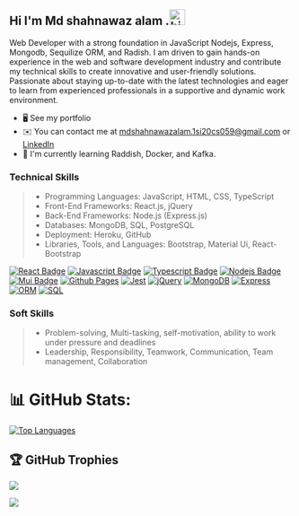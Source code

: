 ## Hi I'm Md shahnawaz alam .<img src="https://user-images.githubusercontent.com/1303154/88677602-1635ba80-d120-11ea-84d8-d263ba5fc3c0.gif" width="28px" height="28px" alt="hi">
Web Developer with a strong foundation in JavaScript Nodejs, Express, Mongodb, Sequilize ORM, and Radish. I am driven to gain hands-on experience in the web and software development industry and contribute my technical skills to create innovative and user-friendly solutions. Passionate about staying up-to-date with the latest technologies and eager to learn from experienced professionals in a supportive and dynamic work environment.



- 🖥️  See my portfolio 
- ✉️  You can contact me at mdshahnawazalam.1si20cs059@gmail.com or [LinkedIn](https://www.linkedin.com/in/shahnawaz-alam-193b5a227/)
- 🧠  I'm currently learning Raddish, Docker, and Kafka.

### Technical Skills
> - Programming Languages: JavaScript, HTML, CSS, TypeScript
> - Front-End Frameworks: React.js, jQuery
> - Back-End Frameworks: Node.js (Express.js)
> - Databases:  MongoDB, SQL, PostgreSQL
> - Deployment: Heroku, GitHub
> - Libraries, Tools, and Languages: Bootstrap, Material Ui, React-Bootstrap


<!-- TODO: Make technologies links take you to repositories -->

[![React Badge](https://img.shields.io/badge/-React-61DBFB?style=for-the-badge&labelColor=black&logo=react&logoColor=61DBFB)](#)
[![Javascript Badge](https://img.shields.io/badge/-Javascript-F0DB4F?style=for-the-badge&labelColor=black&logo=javascript&logoColor=F0DB4F)](#)
[![Typescript Badge](https://img.shields.io/badge/-Typescript-007acc?style=for-the-badge&labelColor=black&logo=typescript&logoColor=007acc)](#)
[![Nodejs Badge](https://img.shields.io/badge/-Nodejs-3C873A?style=for-the-badge&labelColor=black&logo=node.js&logoColor=3C873A)](#)
[![Mui Badge](https://img.shields.io/badge/Material%20UI-007FFF?style=for-the-badge&logo=mui&logoColor=white)](#)
[![Github Pages](https://img.shields.io/badge/GitHub%20Pages-222222?style=for-the-badge&logo=GitHub%20Pages&logoColor=white)](#)
[![Jest](https://img.shields.io/badge/Jest-C21325?style=for-the-badge&logo=jest&logoColor=white)](#)
[![jQuery](https://img.shields.io/badge/jQuery-0769AD?style=for-the-badge&logo=jquery&logoColor=white)](#)
[![MongoDB](https://img.shields.io/badge/MongoDB-47A248?style=for-the-badge&logo=mongodb&logoColor=white)](#)
[![Express](https://img.shields.io/badge/Express-000000?style=for-the-badge&logo=express&logoColor=white)](#)
[![ORM](https://img.shields.io/badge/ORM-000000?style=for-the-badge&logo=postgresql&logoColor=white)](#)
[![SQL](https://img.shields.io/badge/SQL-003B57?style=for-the-badge&logo=sqlite&logoColor=white)](#)




### Soft Skills
> - Problem-solving, Multi-tasking, self-motivation, ability to work under pressure and deadlines
> - Leadership, Responsibility, Teamwork, Communication, Team management, Collaboration

# 📊 GitHub Stats:


<a href="https://github.com/AleksandrRiabov" align="left"><img src="https://github-readme-stats.vercel.app/api/top-langs/?username=AleksandrRiabov&langs_count=10&title_color=22c55e&text_color=ffffff&icon_color=22c55e&bg_color=181824&hide_border=true&locale=en&custom_title=Top%20%Languages" alt="Top Languages" /></a>


## 🏆 GitHub Trophies
![](https://github-profile-trophy.vercel.app/?username=Mdshahnawazalam&theme=juicyfresh&no-frame=false&no-bg=false&margin-w=4)


[![](https://visitcount.itsvg.in/api?id=MdshahnawazAlam&label=Profile%20Views&color=1&pretty=false)](https://visitcount.itsvg.in)
